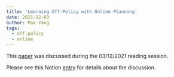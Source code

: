 ```yaml
---
title: 'Learning Off-Policy with Online Planning'
date: 2021-12-03
author: Max Yang
tags:
  - off-policy
  - online
---
```

This [paper](https://openreview.net/pdf?id=1GNV9SW95eJ) was discussed during the 03/12/2021 reading session.

Please see this Notion [entry](https://foil-brick-9d8.notion.site/Learning-Off-Policy-with-Online-Planning-367e720f19d2440bac7fea3676a17fc3) for details about the discussion.